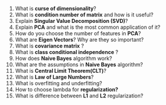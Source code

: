1. What is **curse of dimensionality**? <br>
2. What is **condition number of matrix** and how is it useful? <br>
3. Explain **Singular Value Decomposition (SVD)**? <br>
4. Explain **PCA** and what is the most common application of it? <br>
5. How do you choose the number of features in **PCA**? <br>
6. What are **Eigen Vectors**? Why are they so important?
7. What is **covariance matrix** ?<br>
8. What is **class conditional independence** ? <br>
9. How does **Naive Bayes** algorithm work?<br>
10. What are the assumptions in **Naive Bayes** algorithm?<br>
11. What is **Central Limit Theorem(CLT)**?<br>
12. What is **Law of Large Numbers**?<br>
13. What is overfitting and underfitting? <br>
14. How to choose lambda for **regularization?**<br>
15. What is difference between **L1** and **L2** regularization?<br>




